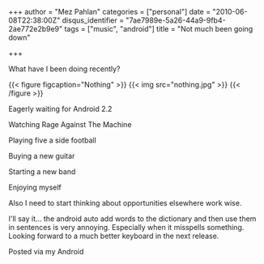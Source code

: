 +++
author = "Mez Pahlan"
categories = ["personal"]
date = "2010-06-08T22:38:00Z"
disqus_identifier = "7ae7989e-5a26-44a9-9fb4-2ae772e2b9e9"
tags = ["music", "android"]
title = "Not much been going down"

+++

What have I been doing recently?

{{< figure figcaption="Nothing" >}}
    {{< img src="nothing.jpg" >}}
{{< /figure >}}

<!--more-->

Eagerly waiting for Android 2.2

Watching Rage Against The Machine

Playing five a side football

Buying a new guitar

Starting a new band

Enjoying myself

Also I need to start thinking about opportunities elsewhere work wise.

I'll say it... the android auto add words to the dictionary and then use them in sentences is very annoying. Especially
when it misspells something.  Looking forward to a much better keyboard in the next release.

Posted via my Android
